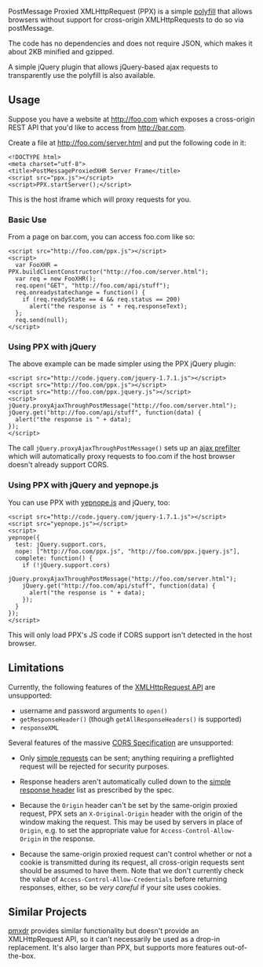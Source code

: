 PostMessage Proxied XMLHttpRequest (PPX) is a simple [polyfill][] that allows browsers without support for cross-origin XMLHttpRequests to do so via postMessage.

The code has no dependencies and does not require JSON, which makes it about 2KB minified and gzipped.

A simple jQuery plugin that allows jQuery-based ajax requests to transparently use the polyfill is also available.

## Usage

Suppose you have a website at http://foo.com which exposes a cross-origin REST API that you'd like to access from http://bar.com.

Create a file at http://foo.com/server.html and put the following code in it:

    <!DOCTYPE html>
    <meta charset="utf-8">
    <title>PostMessageProxiedXHR Server Frame</title>
    <script src="ppx.js"></script>
    <script>PPX.startServer();</script>

This is the host iframe which will proxy requests for you.

### Basic Use

From a page on bar.com, you can access foo.com like so:

    <script src="http://foo.com/ppx.js"></script>
    <script>
      var FooXHR = PPX.buildClientConstructor("http://foo.com/server.html");
      var req = new FooXHR();
      req.open("GET", "http://foo.com/api/stuff");
      req.onreadystatechange = function() {
        if (req.readyState == 4 && req.status == 200)
          alert("the response is " + req.responseText);
      };
      req.send(null);
    </script>

### Using PPX with jQuery

The above example can be made simpler using the PPX jQuery plugin:

    <script src="http://code.jquery.com/jquery-1.7.1.js"></script>
    <script src="http://foo.com/ppx.js"></script>
    <script src="http://foo.com/ppx.jquery.js"></script>
    <script>
    jQuery.proxyAjaxThroughPostMessage("http://foo.com/server.html");
    jQuery.get("http://foo.com/api/stuff", function(data) {
      alert("the response is " + data);
    });
    </script>

The call `jQuery.proxyAjaxThroughPostMessage()` sets up an [ajax prefilter][] which will automatically proxy requests to foo.com if the host browser doesn't already support CORS.

### Using PPX with jQuery and yepnope.js

You can use PPX with [yepnope.js][] and jQuery, too:

    <script src="http://code.jquery.com/jquery-1.7.1.js"></script>
    <script src="yepnope.js"></script>
    <script>
    yepnope({
      test: jQuery.support.cors,
      nope: ["http://foo.com/ppx.js", "http://foo.com/ppx.jquery.js"],
      complete: function() {
        if (!jQuery.support.cors)
          jQuery.proxyAjaxThroughPostMessage("http://foo.com/server.html");
        jQuery.get("http://foo.com/api/stuff", function(data) {
          alert("the response is " + data);
        });
      }
    });
    </script>

This will only load PPX's JS code if CORS support isn't detected in the host browser.

## Limitations

Currently, the following features of the [XMLHttpRequest API][] are unsupported:

* username and password arguments to `open()`
* `getResponseHeader()` (though `getAllResponseHeaders()` is supported)
* `responseXML`

Several features of the massive [CORS Specification][] are unsupported:

* Only [simple requests][] can be sent; anything requiring a preflighted request will be rejected for security purposes.

* Response headers aren't automatically culled down to the [simple response header][] list as prescribed by the spec.

* Because the `Origin` header can't be set by the same-origin proxied request, PPX sets an `X-Original-Origin` header with the origin of the window making the request. This may be used by servers in place of `Origin`, e.g. to set the appropriate value for `Access-Control-Allow-Origin` in the response.

* Because the same-origin proxied request can't control whether or not a cookie is transmitted during its request, all cross-origin requests sent should be assumed to have them. Note that we don't currently check the value of `Access-Control-Allow-Credentials` before returning responses, either, so be *very careful* if your site uses cookies.

## Similar Projects

[pmxdr][] provides similar functionality but doesn't provide an XMLHttpRequest API, so it can't necessarily be used as a drop-in replacement. It's also larger than PPX, but supports more features out-of-the-box.

  [Polyfill]: http://remysharp.com/2010/10/08/what-is-a-polyfill/
  [pmxdr]: https://github.com/eligrey/pmxdr
  [XMLHttpRequest API]: http://www.w3.org/TR/XMLHttpRequest/
  [CORS Specification]: http://www.w3.org/TR/cors/
  [simple requests]: https://developer.mozilla.org/En/HTTP_access_control#Simple_requests
  [simple response header]: http://www.w3.org/TR/cors/#simple-response-header
  [ajax prefilter]: http://api.jquery.com/extending-ajax/#Prefilters
  [yepnope.js]: http://yepnopejs.com/
  